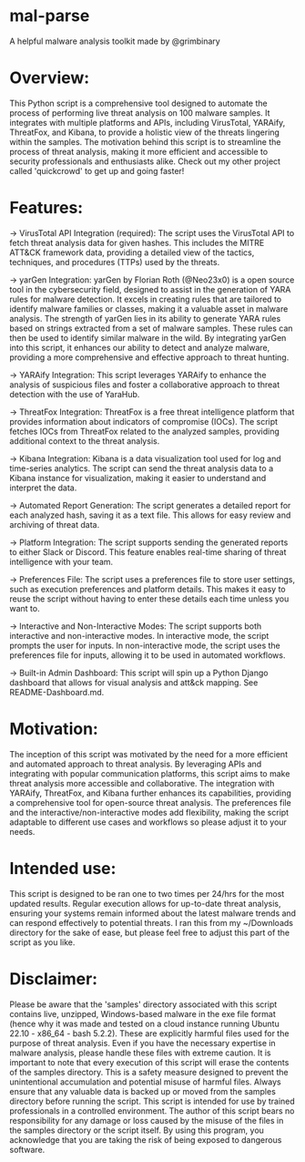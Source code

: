 # mal-parse
A helpful malware analysis toolkit made by @grimbinary

# Overview: 
This Python script is a comprehensive tool designed to automate the process of performing live threat analysis on 100 malware samples. It integrates with multiple platforms and APIs, including VirusTotal, YARAify, ThreatFox, and Kibana, to provide a holistic view of the threats lingering within the samples. The motivation behind this script is to streamline the process of threat analysis, making it more efficient and accessible to security professionals and enthusiasts alike. Check out my other project called 'quickcrowd' to get up and going faster!

# Features:
-> VirusTotal API Integration (required): The script uses the VirusTotal API to fetch threat analysis data for given hashes. This includes the MITRE ATT&CK framework data, providing a detailed view of the tactics, techniques, and procedures (TTPs) used by the threats.

-> yarGen Integration: yarGen by Florian Roth (@Neo23x0) is a open source tool in the cybersecurity field, designed to assist in the generation of YARA rules for malware detection. It excels in creating rules that are tailored to identify malware families or classes, making it a valuable asset in malware analysis. The strength of yarGen lies in its ability to generate YARA rules based on strings extracted from a set of malware samples. These rules can then be used to identify similar malware in the wild. By integrating yarGen into this script, it enhances our ability to detect and analyze malware, providing a more comprehensive and effective approach to threat hunting.

-> YARAify Integration: This script leverages YARAify to enhance the analysis of suspicious files and foster a collaborative approach to threat detection with the use of YaraHub.

-> ThreatFox Integration: ThreatFox is a free threat intelligence platform that provides information about indicators of compromise (IOCs). The script fetches IOCs from ThreatFox related to the analyzed samples, providing additional context to the threat analysis.

-> Kibana Integration: Kibana is a data visualization tool used for log and time-series analytics. The script can send the threat analysis data to a Kibana instance for visualization, making it easier to understand and interpret the data.

-> Automated Report Generation: The script generates a detailed report for each analyzed hash, saving it as a text file. This allows for easy review and archiving of threat data.

-> Platform Integration: The script supports sending the generated reports to either Slack or Discord. This feature enables real-time sharing of threat intelligence with your team.

-> Preferences File: The script uses a preferences file to store user settings, such as execution preferences and platform details. This makes it easy to reuse the script without having to enter these details each time unless you want to.

-> Interactive and Non-Interactive Modes: The script supports both interactive and non-interactive modes. In interactive mode, the script prompts the user for inputs. In non-interactive mode, the script uses the preferences file for inputs, allowing it to be used in automated workflows.

-> Built-in Admin Dashboard: This script will spin up a Python Django dashboard that allows for visual analysis and att&ck mapping. See README-Dashboard.md. 

# Motivation:
The inception of this script was motivated by the need for a more efficient and automated approach to threat analysis. By leveraging APIs and integrating with popular communication platforms, this script aims to make threat analysis more accessible and collaborative. The integration with YARAify, ThreatFox, and Kibana further enhances its capabilities, providing a comprehensive tool for open-source threat analysis. The preferences file and the interactive/non-interactive modes add flexibility, making the script adaptable to different use cases and workflows so please adjust it to your needs. 

# Intended use: 
This script is designed to be ran one to two times per 24/hrs for the most updated results. Regular execution allows for up-to-date threat analysis, ensuring your systems remain informed about the latest malware trends and can respond effectively to potential threats. I ran this from my ~/Downloads directory for the sake of ease, but please feel free to adjust this part of the script as you like. 

# Disclaimer:
Please be aware that the 'samples' directory associated with this script contains live, unzipped, Windows-based malware in the exe file format (hence why it was made and tested on a cloud instance running Ubuntu 22.10 - x86_64 - bash 5.2.2). These are explicitly harmful files used for the purpose of threat analysis. Even if you have the necessary expertise in malware analysis, please handle these files with extreme caution. It is important to note that every execution of this script will erase the contents of the samples directory. This is a safety measure designed to prevent the unintentional accumulation and potential misuse of harmful files. Always ensure that any valuable data is backed up or moved from the samples directory before running the script. This script is intended for use by trained professionals in a controlled environment. The author of this script bears no responsibility for any damage or loss caused by the misuse of the files in the samples directory or the script itself. By using this program, you acknowledge that you are taking the risk of being exposed to dangerous software.
